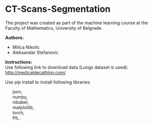 # CT-Scans-Segmentation

The project was created as part of the machine learning course at the Faculty of Mathematics, University of Belgrade. 

<b>Authors:</b> <br/>
<ul>
  <li>Milica Nikolic </li>
  <li>Aleksandar Stefanovic </li>
</ul>

<b>Instructions: </b><br />
Use following link to download data (Lungs dataset is used): http://medicaldecathlon.com/

Use pip install to install following libraries: <br/>
<ul style="list-style-type:none;">
  <li>json,</li>
  <li>numpy,</li>
  <li>nibabel,</li>
  <li>matplotlib,</li>
  <li>torch,</li>
  <li>PIL.</li>
</ul>

 
 
 


  
